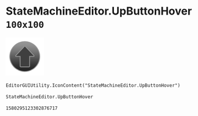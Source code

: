 # StateMachineEditor.UpButtonHover `100x100`
<img src="/img/StateMachineEditor.UpButtonHover.png" width=100 height=100>

``` CSharp
EditorGUIUtility.IconContent("StateMachineEditor.UpButtonHover")
```
```
StateMachineEditor.UpButtonHover
```
```
1580295123302876717
```
